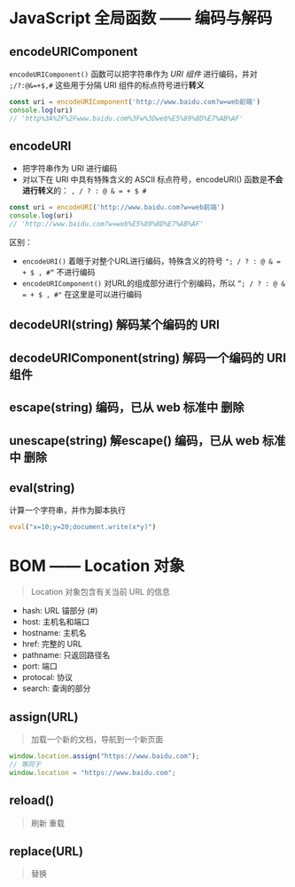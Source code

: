 # JavaScript 全局函数 —— 编码与解码

## encodeURIComponent
`encodeURIComponent()` 函数可以把字符串作为 *URI 组件* 进行编码，并对 `;/?:@&=+$,#` 这些用于分隔 URI 组件的标点符号进行**转义**
```js
const uri = encodeURIComponent('http://www.baidu.com?w=web前端')
console.log(uri)
// 'http%3A%2F%2Fwww.baidu.com%3Fw%3Dweb%E5%89%8D%E7%AB%AF'
```

## encodeURI
- 把字符串作为 URI 进行编码
- 对以下在 URI 中具有特殊含义的 ASCII 标点符号，encodeURI() 函数是**不会进行转义**的： `, / ? : @ & = + $ #`
```js
const uri = encodeURI('http://www.baidu.com?w=web前端')
console.log(uri)
// 'http://www.baidu.com?w=web%E5%89%8D%E7%AB%AF'
```

区别：
- `encodeURI()` 着眼于对整个URL进行编码，特殊含义的符号 `"; / ? : @ & = + $ , #“` 不进行编码
- `encodeURIComponent()` 对URL的组成部分进行个别编码，所以 `”; / ? : @ & = + $ , #"` 在这里是可以进行编码

## decodeURI(string) 解码某个编码的 URI
## decodeURIComponent(string) 解码一个编码的 URI 组件

## escape(string) 编码，已从 web 标准中 删除
## unescape(string) 解escape() 编码，已从 web 标准中 删除

## eval(string)
计算一个字符串，并作为脚本执行

```js
eval("x=10;y=20;document.write(x*y)")
```

# BOM —— Location 对象
> Location 对象包含有关当前 URL 的信息

- hash: URL 锚部分 (#)
- host: 主机名和端口
- hostname: 主机名
- href: 完整的 URL
- pathname: 只返回路径名
- port: 端口
- protocal: 协议
- search: 查询的部分

## assign(URL)
> 加载一个新的文档，导航到一个新页面
```js
window.location.assign("https://www.baidu.com");
// 等同于
window.location = "https://www.baidu.com";
```

## reload()
> 刷新 重载

## replace(URL)
> 替换


